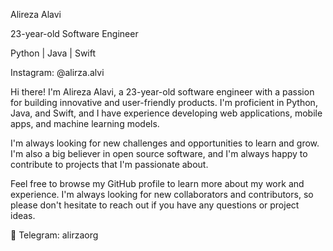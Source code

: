 Alireza Alavi

23-year-old Software Engineer

Python | Java | Swift

Instagram: @alirza.alvi

Hi there! I'm Alireza Alavi, a 23-year-old software engineer with a passion for building innovative and user-friendly products. I'm proficient in Python, Java, and Swift, and I have experience developing web applications, mobile apps, and machine learning models.

I'm always looking for new challenges and opportunities to learn and grow. I'm also a big believer in open source software, and I'm always happy to contribute to projects that I'm passionate about.

Feel free to browse my GitHub profile to learn more about my work and experience. I'm always looking for new collaborators and contributors, so please don't hesitate to reach out if you have any questions or project ideas.


🩵 Telegram: alirzaorg

